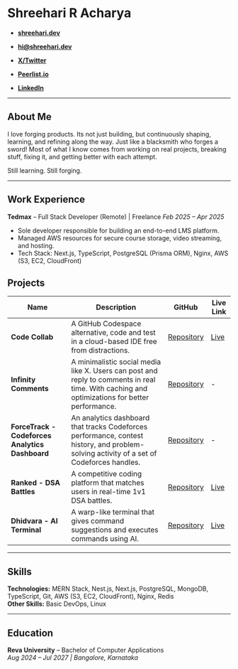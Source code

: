 # Shreehari R Acharya

- [**shreehari.dev**](https://shreehari.dev)
- [**hi@shreehari.dev**](mailto:hi@shreehari.dev)

- [**X/Twitter**](https://x.com/06_Shreehari)
- [**Peerlist.io**](https://peerlist.io/shreehari06)
- [**LinkedIn**](https://www.linkedin.com/in/shreehari-acharya/)


---

## About Me

I love forging products. Its not just building, but continuously shaping, learning, and refining along the way. Just like a blacksmith who forges a sword!
Most of what I know comes from working on real projects, breaking stuff, fixing it, and getting better with each attempt.

Still learning. Still forging.

---

## Work Experience

**Tedmax** – Full Stack Developer (Remote) | Freelance
_Feb 2025 – Apr 2025_  
- Sole developer responsible for building an end-to-end LMS platform.  
- Managed AWS resources for secure course storage, video streaming, and hosting.  
- Tech Stack: Next.js, TypeScript, PostgreSQL (Prisma ORM), Nginx, AWS (S3, EC2, CloudFront)

## Projects

| Name | Description | GitHub | Live Link |
|---|---|---|---|
| **Code Collab** | A GitHub Codespace alternative, code and test in a cloud-based IDE free from distractions. | [Repository](https://github.com/Shreehari-Acharya/code-collab) | [Live](https://code-collab.shreehari.dev) |
| **Infinity Comments** | A minimalistic social media like X. Users can post and reply to comments in real time. With caching and optimizations for better performance. | [Repository](https://github.com/Shreehari-Acharya/Infinity-comments) | - |
| **ForceTrack - Codeforces Analytics Dashboard** | An analytics dashboard that tracks Codeforces performance, contest history, and problem-solving activity of a set of Codeforces handles. | [Repository](https://github.com/Shreehari-Acharya/ForceTrack) | - |
| **Ranked - DSA Battles** | A competitive coding platform that matches users in real-time 1v1 DSA battles. | [Repository](https://github.com/Shreehari-Acharya/Ranked) | [Live](https://ranked-80.vercel.app) |
| **Dhidvara - AI Terminal** | A warp-like terminal that gives command suggestions and executes commands using AI. | [Repository](https://github.com/Shreehari-Acharya/Dhidvara) | [Live](https://dhidvara.vercel.app) |

---

## Skills

**Technologies:** MERN Stack, Nest.js, Next.js, PostgreSQL, MongoDB, TypeScript, Git, AWS (S3, EC2, CloudFront), Nginx, Redis  
**Other Skills:** Basic DevOps, Linux

---

## Education

**Reva University** – Bachelor of Computer Applications  
_Aug 2024 – Jul 2027 | Bangalore, Karnataka_  




